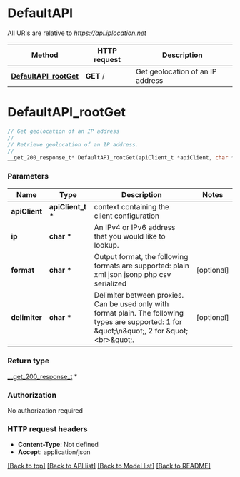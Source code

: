 # DefaultAPI

All URIs are relative to *https://api.iplocation.net*

Method | HTTP request | Description
------------- | ------------- | -------------
[**DefaultAPI_rootGet**](DefaultAPI.md#DefaultAPI_rootGet) | **GET** / | Get geolocation of an IP address


# **DefaultAPI_rootGet**
```c
// Get geolocation of an IP address
//
// Retrieve geolocation of an IP address. 
//
__get_200_response_t* DefaultAPI_rootGet(apiClient_t *apiClient, char *ip, char *format, char *delimiter);
```

### Parameters
Name | Type | Description  | Notes
------------- | ------------- | ------------- | -------------
**apiClient** | **apiClient_t \*** | context containing the client configuration |
**ip** | **char \*** | An IPv4 or IPv6 address that you would like to lookup. | 
**format** | **char \*** | Output format, the following formats are supported: plain xml json jsonp php csv serialized | [optional] 
**delimiter** | **char \*** | Delimiter between proxies. Can be used only with format plain. The following types are supported: 1 for \&quot;\\n\&quot;, 2 for \&quot;&lt;br&gt;\&quot;. | [optional] 

### Return type

[__get_200_response_t](__get_200_response.md) *


### Authorization

No authorization required

### HTTP request headers

 - **Content-Type**: Not defined
 - **Accept**: application/json

[[Back to top]](#) [[Back to API list]](../README.md#documentation-for-api-endpoints) [[Back to Model list]](../README.md#documentation-for-models) [[Back to README]](../README.md)

